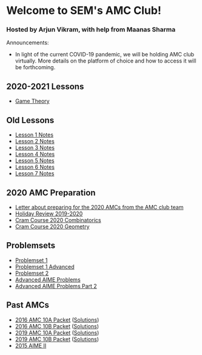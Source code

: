 # Welcome to SEM's AMC Club!

### Hosted by Arjun Vikram, with help from Maanas Sharma



Announcements:

- In light of the current COVID-19 pandemic, we will be holding AMC club virtually. More details on the platform of choice and how to access it will be forthcoming.


## 2020-2021 Lessons

- [Game Theory](GameTheory.pdf)

## Old Lessons

- [Lesson 1 Notes](Week1.pdf)
- [Lesson 2 Notes](Week2.pdf)
- [Lesson 3 Notes](Week3.pdf)
- [Lesson 4 Notes](Week4.pdf)
- [Lesson 5 Notes](Week5.pdf)
- [Lesson 6 Notes](Week6.pdf)
- [Lesson 7 Notes](Week7.pdf)

## 2020 AMC Preparation

- [Letter about preparing for the 2020 AMCs from the AMC club team](2020AMCLetter.pdf)
- [Holiday Review 2019-2020](Holiday-Review-2019-2020.pdf)
- [Cram Course 2020 Combinatorics](Cram-Course-2020-Combinatorics.pdf)
- [Cram Course 2020 Geometry](Cram-Course-2020-Geometry.pdf)

## Problemsets

- [Problemset 1](Problemset1.pdf)
- [Problemset 1 Advanced](Problemset1Advanced.pdf)
- [Problemset 2](Problemset2.pdf)
- [Advanced AIME Problems](Week2Advanced.pdf)
- [Advanced AIME Problems Part 2](AdvancedAIMEProblemsPart2.pdf)

## Past AMCs
- [2016 AMC 10A Packet](2016-10A.pdf) ([Solutions](https://artofproblemsolving.com/wiki/index.php/2016_AMC_10A_Problems))
- [2016 AMC 10B Packet](2016-10B.pdf) ([Solutions](https://artofproblemsolving.com/wiki/index.php/2016_AMC_10B_Problems))
- [2019 AMC 10A Packet](2019-10A.pdf) ([Solutions](https://artofproblemsolving.com/wiki/index.php/2019_AMC_10A_Problems))
- [2019 AMC 10B Packet](2019-10B.pdf) ([Solutions](https://artofproblemsolving.com/wiki/index.php/2019_AMC_10B_Problems))
- [2015 AIME II](2015-AIME-2.pdf)

